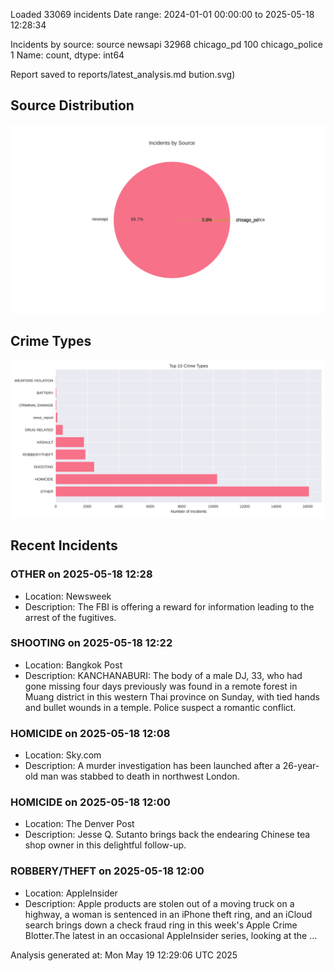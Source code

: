 
Loaded 33069 incidents
Date range: 2024-01-01 00:00:00 to 2025-05-18 12:28:34

Incidents by source:
source
newsapi           32968
chicago_pd          100
chicago_police        1
Name: count, dtype: int64

Report saved to reports/latest_analysis.md
bution.svg)

## Source Distribution
![Source Distribution](images/source_distribution.svg)

## Crime Types
![Crime Types](images/crime_types.svg)

## Recent Incidents

### OTHER on 2025-05-18 12:28
- Location: Newsweek
- Description: The FBI is offering a reward for information leading to the arrest of the fugitives.


### SHOOTING on 2025-05-18 12:22
- Location: Bangkok Post
- Description: KANCHANABURI: The body of a male DJ, 33, who had gone missing four days previously was found in a remote forest in Muang district in this western Thai province on Sunday, with tied hands and bullet wounds in a temple. Police suspect a romantic conflict.


### HOMICIDE on 2025-05-18 12:08
- Location: Sky.com
- Description: A murder investigation has been launched after a 26-year-old man was stabbed to death in northwest London.


### HOMICIDE on 2025-05-18 12:00
- Location: The Denver Post
- Description: Jesse Q. Sutanto brings back the endearing Chinese tea shop owner in this delightful follow-up.


### ROBBERY/THEFT on 2025-05-18 12:00
- Location: AppleInsider
- Description: Apple products are stolen out of a moving truck on a highway, a woman is sentenced in an iPhone theft ring, and an iCloud search brings down a check fraud ring in this week's Apple Crime Blotter.The latest in an occasional AppleInsider series, looking at the …

Analysis generated at: Mon May 19 12:29:06 UTC 2025
